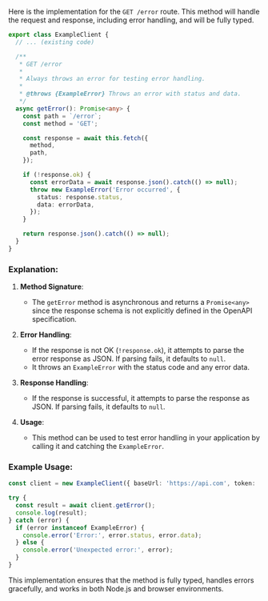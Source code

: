 Here is the implementation for the `GET /error` route. This method will handle the request and response, including error handling, and will be fully typed.

```typescript
export class ExampleClient {
  // ... (existing code)

  /**
   * GET /error
   * 
   * Always throws an error for testing error handling.
   * 
   * @throws {ExampleError} Throws an error with status and data.
   */
  async getError(): Promise<any> {
    const path = `/error`;
    const method = 'GET';

    const response = await this.fetch({
      method,
      path,
    });

    if (!response.ok) {
      const errorData = await response.json().catch(() => null);
      throw new ExampleError('Error occurred', {
        status: response.status,
        data: errorData,
      });
    }

    return response.json().catch(() => null);
  }
}
```

### Explanation:
1. **Method Signature**:
   - The `getError` method is asynchronous and returns a `Promise<any>` since the response schema is not explicitly defined in the OpenAPI specification.

2. **Error Handling**:
   - If the response is not OK (`!response.ok`), it attempts to parse the error response as JSON. If parsing fails, it defaults to `null`.
   - It throws an `ExampleError` with the status code and any error data.

3. **Response Handling**:
   - If the response is successful, it attempts to parse the response as JSON. If parsing fails, it defaults to `null`.

4. **Usage**:
   - This method can be used to test error handling in your application by calling it and catching the `ExampleError`.

### Example Usage:
```typescript
const client = new ExampleClient({ baseUrl: 'https://api.com', token: 'your-token' });

try {
  const result = await client.getError();
  console.log(result);
} catch (error) {
  if (error instanceof ExampleError) {
    console.error('Error:', error.status, error.data);
  } else {
    console.error('Unexpected error:', error);
  }
}
```

This implementation ensures that the method is fully typed, handles errors gracefully, and works in both Node.js and browser environments.